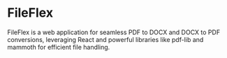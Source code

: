 # FileFlex
FileFlex is a web application for seamless PDF to DOCX and DOCX to PDF conversions, leveraging React and powerful libraries like pdf-lib and mammoth for efficient file handling.
